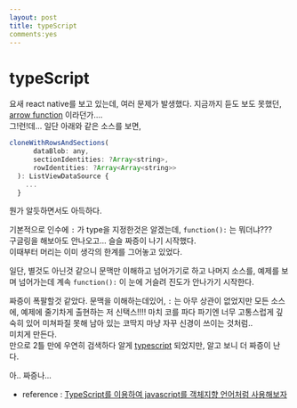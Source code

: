 ```yaml
---
layout: post
title: typeScript
comments:yes
---
```


# typeScript

요새 react native를 보고 있는데, 여러 문제가 발생했다. 
지금까지 듣도 보도 못했던, [arrow function](https://developer.mozilla.org/ko/docs/Web/JavaScript/Reference/Functions/%EC%95%A0%EB%A1%9C%EC%9A%B0_%ED%8E%91%EC%85%98) 이라던가....  
그!런!데...
일단 아래와 같은 소스를 보면, 

~~~javascript
cloneWithRowsAndSections(
      dataBlob: any,
      sectionIdentities: ?Array<string>,
      rowIdentities: ?Array<Array<string>>
  ): ListViewDataSource {
    ...
  }
~~~

뭔가 알듯하면서도 아득하다.  

기본적으로 인수에 `:` 가 type을 지정한것은 알겠는데, `function():` 는 뭐더냐???  
구글링을 해보아도 안나오고... 슬슬 짜증이 나기 시작했다.  
이때부터 머리는 이미 생각의 한계를 그어놓고 있었다.  

일단, 별것도 아닌것 같으니 문맥만 이해하고 넘어가기로 하고 나머지 소스를, 예제를 보며 넘어가는데 계속 `function():` 이 눈에 거슬려 진도가 안나가기 시작한다.  

짜증이 폭팔할것 같았다. 문맥을 이해하는데있어, `:` 는 아무 상관이 없었지만 모든 소스에, 예제에 줄기차게 출현하는 저 신택스!!!! 마치 코를 파다 파기엔 너무 고통스럽게 깊숙히 있어 미쳐파질 못해 남아 있는 코딱지 마냥 자꾸 신경이 쓰이는 것처럼..  
미치게 만든다.  
만으로 2틀 만에 우연히 검색하다 알게 [typescript](http://www.typescriptlang.org/) 되었지만, 알고 보니 더 짜증이 난다.  

아.. 짜증나...



 * reference : [TypeScript를 이용하여 javascript를 객체지향 언어처럼 사용해보자](http://cyberx.tistory.com/60)
